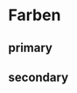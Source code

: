 # Farben

## primary

<Pantone name="dpa evo" color="#a3f2a5"></Pantone>

<Pantone name="Ocean" color="#2294fe"></Pantone>

## secondary

<Pantone name="Alert red" color="#ff4f5b"></Pantone>

<Pantone name="White chill" color="#f1f1f1"></Pantone>

<Pantone name="Smooth Grey" color="#bababa"></Pantone>

<Pantone name="dpa writer" color="#444444"></Pantone>
